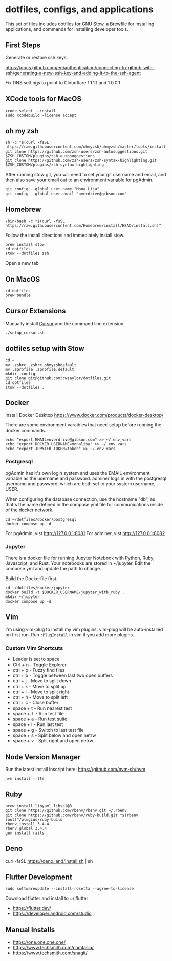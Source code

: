 # dotfiles, configs, and applications

This set of files includes dotfiles for GNU Stow,
a Brewfile for installing applications,
and commands for installing developer tools.

## First Steps

Generate or restore ssh keys.

https://docs.github.com/en/authentication/connecting-to-github-with-ssh/generating-a-new-ssh-key-and-adding-it-to-the-ssh-agent

Fix DNS settings to point to Cloudflare 1.1.1.1 and 1.0.0.1

## XCode tools for MacOS

```
xcode-select --install
sudo xcodebuild -license accept
```

## oh my zsh

```
sh -c "$(curl -fsSL https://raw.githubusercontent.com/ohmyzsh/ohmyzsh/master/tools/install.sh)"
git clone https://github.com/zsh-users/zsh-autosuggestions.git $ZSH_CUSTOM/plugins/zsh-autosuggestions
git clone https://github.com/zsh-users/zsh-syntax-highlighting.git $ZSH_CUSTOM/plugins/zsh-syntax-highlighting
```

After running stow git, you will need to set your git username and email,
and then also save your email out to an environment variable for pgAdmin.

```
git config --global user.name "Mona Lisa"
git config --global user.email "overdrive@gibson.com"
```

## Homebrew

```
/bin/bash -c "$(curl -fsSL https://raw.githubusercontent.com/Homebrew/install/HEAD/install.sh)"
```

Follow the install directions and immediately install stow.

```
brew install stow
cd dotfiles
stow --dotfiles zsh
```

Open a new tab

## On MacOS
```
cd dotfiles
brew bundle
```

## Cursor Extensions
Manually install [Cursor](https://www.cursor.com/) and the command line extension.
```
./setup_cursor.sh
```

## dotfiles setup with Stow

```
cd ~
mv .zshrc .zshrc.ohmyzshdefault
mv .zprofile .zprofile.default
mkdir .config
git clone git@github.com:cwsaylor/dotfiles.git
cd dotfiles
stow --dotfiles .
```

## Docker

Install Docker Desktop
https://www.docker.com/products/docker-desktop/

There are some environment varaibles that need setup before running the docker commands.

```
echo "export EMAIL=overdrive@gibson.com" >> ~/.env_vars
echo "export DOCKER_USERNAME=monalisa" >> ~/.env_vars
echo "export JUPYTER_TOKEN=token" >> ~/.env_vars

```

### Postgresql

pgAdmin has it's own login system and uses the EMAIL environment variable as the username and password.
adminer logs in with the postgresql username and password, which are both set to your system username, USER.

When configuring the database connection, use the hostname "db", as that's the name defined in the compose.yml file for 
communications inside of the docker network.

```
cd ~/dotfiles/docker/postgresql
docker compose up -d
```

For pgAdmin, vist http://127.0.0.1:8081
For adminer, vist http://127.0.0.1:8082

### Jupyter

There is a docker file for running Jupyter Notebook with Python, Ruby, Javascript, and Rust.
Your notebooks are stored in ~/jupyter. Edit the compose.yml and update the path to change.

Build the Dockerfile first.

```
cd ~/dotfiles/docker/jupyter
docker build -t $DOCKER_USERNAME/jupyter_with_ruby .
mkdir ~/jupyter
docker compose up -d
```

## Vim

I'm using vim-plug to install my vim plugins. vim-plug will be auto-installed on first run.
Run `:PlugInstall` in vim if you add more plugins.

### Custom Vim Shortcuts

* Leader is set to space
* Ctrl + n - Toggle Explorer
* ctrl + p - Fuzzy find files
* ctrl + b - Toggle between last two open buffers
* ctrl + j - Move to split down
* ctrl + k - Move to split up
* ctrl + l - Move to split right
* ctrl + h - Move to split left
* ctrl + c - Close buffer
* space + t - Run nearest test
* space + T - Run test file
* space + a - Run test suite
* space + l - Run last test 
* space + g - Switch to last test file
* space + s - Split below and open netrw
* space + v - Split right and open netrw

## Node Version Manager

Run the latest install inscript here:
https://github.com/nvm-sh/nvm

```
nvm install --lts
```

## Ruby

```
brew install libyaml libssl@3
git clone https://github.com/rbenv/rbenv.git ~/.rbenv
git clone https://github.com/rbenv/ruby-build.git "$(rbenv root)"/plugins/ruby-build
rbenv install 3.4.4
rbenv global 3.4.4
gem install rails
```

## Deno

curl -fsSL https://deno.land/install.sh | sh

## Flutter Development

```
sudo softwareupdate --install-rosetta --agree-to-license
```

Download flutter and install to ~/.flutter

* https://flutter.dev/
* https://developer.android.com/studio

## Manual Installs

* https://one.one.one.one/
* https://www.techsmith.com/camtasia/
* https://www.techsmith.com/snagit/
